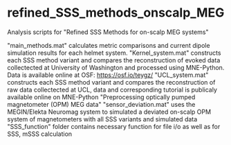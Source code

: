 # refined_SSS_methods_onscalp_MEG
Analysis scripts for "Refined SSS Methods for on-scalp MEG systems"

"main_methods.mat" calculates metric comparisons and current dipole simulation results for each helmet system. 
"Kernel_system.mat" constructs each SSS method variant and compares the reconstruction of evoked data collectected at University of Washington and processed using MNE-Python. Data is available online at OSF: https://osf.io/teygz/
"UCL_system.mat" constructs each SSS method variant and compares the reconstruction of raw data collectected at UCL, data and corresponding tutorial is publicaly available online on MNE-Python "Preprocessing optically pumped magnetometer (OPM) MEG data"
"sensor_deviation.mat" uses the MEGIN/Elekta Neuromag system to simulated a deviated on-scalp OPM system of magnetometers with all SSS variants and simulated data
"SSS_function" folder contains necessary function for file i/o as well as for SSS, mSSS calculation
